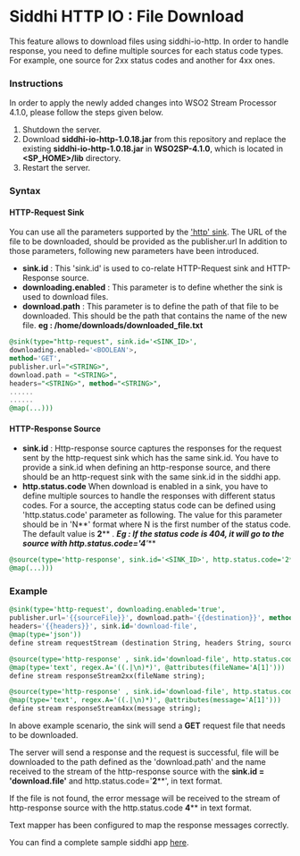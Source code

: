 

# Siddhi HTTP IO : File Download

This feature allows to download files using siddhi-io-http.
In order to handle response, you need to define multiple sources for each status code types.
For example, one source for 2xx status codes and another for 4xx ones.

### Instructions
In order to apply the newly added changes into WSO2 Stream Processor 4.1.0, please follow the steps given below.
 1. Shutdown  the server.
 2. Download **siddhi-io-http-1.0.18.jar** from this repository and replace the existing **siddhi-io-http-1.0.18.jar** in **WSO2SP-4.1.0**, which is located in **<SP_HOME>/lib** directory.
 3. Restart the server.

### Syntax

#### HTTP-Request Sink
You can use all the parameters supported by the ['http' sink](https://wso2-extensions.github.io/siddhi-io-http/api/1.0.18/#http-sink).
The URL of the file to be downloaded, should be provided as the publisher.url
In addition to those parameters, following new parameters have been introduced.
* **sink.id** :
This 'sink.id' is used to co-relate HTTP-Request sink and HTTP-Response source.
* **downloading.enabled** :
This parameter is to define whether the sink is used to download files.
* **download.path** :
This parameter is to define the path of that file to be downloaded.
This should  be the path that contains the name of the new file.
**eg : /home/downloads/downloaded_file.txt**

```sql
@sink(type="http-request", sink.id='<SINK_ID>',
downloading.enabled='<BOOLEAN'>,
method='GET',
publisher.url="<STRING>",
download.path = "<STRING>",
headers="<STRING>", method="<STRING>",
......
......
@map(...)))
```

#### HTTP-Response Source
* **sink.id** :
Http-response source captures the responses for the request sent by the http-request sink which has the same sink.id. You have to provide a sink.id when defining an http-response source, and there should be an http-request sink  with the same sink.id in the siddhi app.
* **http.status.code**
When download is enabled in a  sink, you have to define multiple sources to handle the responses with different status codes.  For a source, the accepting status code can be defined using 'http.status.code' parameter as following. The value for this parameter should be in 'N**' format where N is the first number of the status code.
The default value is **2**** .
***Eg : If the status code is 404,  it will go to the source with http.status.code='4**'***
```sql
@source(type='http-response', sink.id='<SINK_ID>', http.status.code='2**',
@map(...)))
```

### Example

```sql
@sink(type='http-request', downloading.enabled='true',
publisher.url='{{sourceFile}}', download.path='{{destination}}', method='GET',
headers='{{headers}}', sink.id='download-file',
@map(type='json'))
define stream requestStream (destination String, headers String, sourceFile string);

@source(type='http-response' , sink.id='download-file', http.status.code='2**',
@map(type='text', regex.A='((.|\n)*)', @attributes(fileName='A[1]')))
define stream responseStream2xx(fileName string);

@source(type='http-response' , sink.id='download-file', http.status.code='4**' ,
@map(type='text', regex.A='((.|\n)*)', @attributes(message='A[1]')))  
define stream responseStream4xx(message string);
```

In above example scenario,  the sink will send a **GET** request file that needs to be downloaded.

The server will send a response and the request is successful,  file will be downloaded to the path defined as the 'download.path' and the name  received to the stream of the http-response source with the **sink.id = 'download.file'** and http.status.code='**2****', in text format.

If the file is not found, the error message  will be received to the stream of http-response source with the http.status.code **4**** in  text format.

Text mapper has been configured to map the response messages correctly.

You can find a complete sample siddhi app [here](https://github.com/minudika/shared-resources/blob/file-download/DownloadFile.siddhi).
